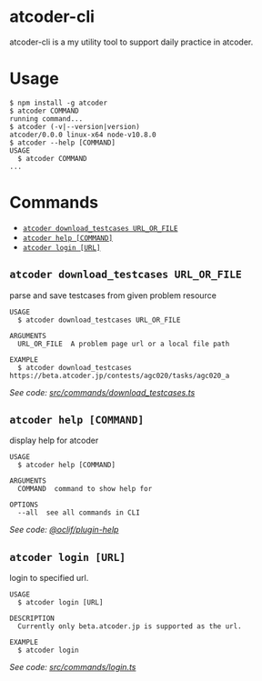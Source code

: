 # atcoder-cli
atcoder-cli is a my utility tool to support daily practice in atcoder.

# Usage
<!-- usage -->
```sh-session
$ npm install -g atcoder
$ atcoder COMMAND
running command...
$ atcoder (-v|--version|version)
atcoder/0.0.0 linux-x64 node-v10.8.0
$ atcoder --help [COMMAND]
USAGE
  $ atcoder COMMAND
...
```
<!-- usagestop -->
# Commands
<!-- commands -->
* [`atcoder download_testcases URL_OR_FILE`](#atcoder-download-testcases-url-or-file)
* [`atcoder help [COMMAND]`](#atcoder-help-command)
* [`atcoder login [URL]`](#atcoder-login-url)

## `atcoder download_testcases URL_OR_FILE`

parse and save testcases from given problem resource

```
USAGE
  $ atcoder download_testcases URL_OR_FILE

ARGUMENTS
  URL_OR_FILE  A problem page url or a local file path

EXAMPLE
  $ atcoder download_testcases https://beta.atcoder.jp/contests/agc020/tasks/agc020_a
```

_See code: [src/commands/download_testcases.ts](https://github.com/arizuk/atcoder-cli/blob/v0.0.0/src/commands/download_testcases.ts)_

## `atcoder help [COMMAND]`

display help for atcoder

```
USAGE
  $ atcoder help [COMMAND]

ARGUMENTS
  COMMAND  command to show help for

OPTIONS
  --all  see all commands in CLI
```

_See code: [@oclif/plugin-help](https://github.com/oclif/plugin-help/blob/v2.1.4/src/commands/help.ts)_

## `atcoder login [URL]`

login to specified url.

```
USAGE
  $ atcoder login [URL]

DESCRIPTION
  Currently only beta.atcoder.jp is supported as the url.

EXAMPLE
  $ atcoder login
```

_See code: [src/commands/login.ts](https://github.com/arizuk/atcoder-cli/blob/v0.0.0/src/commands/login.ts)_
<!-- commandsstop -->
